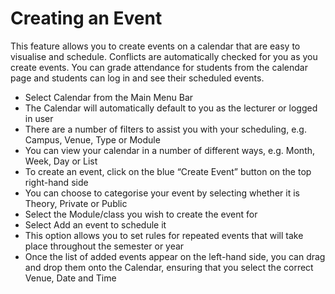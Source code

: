 # **Creating an Event**

This feature allows you to create events on a calendar that are easy to visualise and schedule. 
Conflicts are automatically checked for you as you create events. 
You can grade attendance for students from the calendar page and students can log in and see their scheduled events. 


- Select Calendar from the Main Menu Bar
- The Calendar will automatically default to you as the lecturer or logged in user
- There are a number of filters to assist you with your scheduling, e.g. Campus, Venue, Type or Module
- You can view your calendar in a number of different ways, e.g. Month, Week, Day or List
- To create an event, click on the blue “Create Event” button on the top right-hand side
- You can choose to categorise your event by selecting whether it is Theory, Private or Public
- Select the Module/class you wish to create the event for
- Select Add an event to schedule it
- This option allows you to set rules for repeated events that will take place throughout the semester or year
- Once the list of added events appear on the left-hand side, you can drag and drop them onto the Calendar, ensuring that you select the correct Venue, Date and Time 